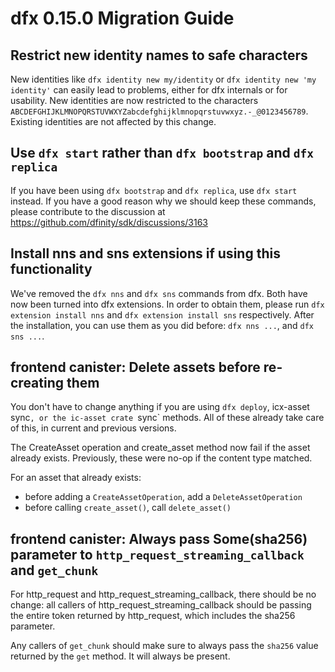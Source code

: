 # dfx 0.15.0 Migration Guide

## Restrict new identity names to safe characters

New identities like `dfx identity new my/identity` or `dfx identity new 'my identity'` can easily lead to problems, either for dfx internals or for usability.
New identities are now restricted to the characters `ABCDEFGHIJKLMNOPQRSTUVWXYZabcdefghijklmnopqrstuvwxyz.-_@0123456789`.
Existing identities are not affected by this change.

## Use `dfx start` rather than `dfx bootstrap` and `dfx replica`

If you have been using `dfx bootstrap` and `dfx replica`, use `dfx start` instead.  If you have a good reason why we should keep these commands, please contribute to the discussion at https://github.com/dfinity/sdk/discussions/3163

## Install nns and sns extensions if using this functionality

We've removed the `dfx nns` and `dfx sns` commands from dfx. Both have now been turned into dfx extensions. In order to obtain them, please run `dfx extension install nns` and `dfx extension install sns` respectively. After the installation, you can use them as you did before: `dfx nns ...`, and `dfx sns ...`.

## frontend canister: Delete assets before re-creating them

You don't have to change anything if you are using `dfx deploy`, icx-asset sync`, or the ic-asset crate `sync` methods.  All of these already take care of this, in current and previous versions.

The CreateAsset operation and create_asset method now fail if the asset already exists.  Previously, these were no-op if the content type matched.

For an asset that already exists:
- before adding a `CreateAssetOperation`, add a `DeleteAssetOperation`
- before calling `create_asset()`, call `delete_asset()`

## frontend canister: Always pass Some(sha256) parameter to `http_request_streaming_callback` and `get_chunk`

For http_request and http_request_streaming_callback, there should be no change: all callers of http_request_streaming_callback should be passing the entire token returned by http_request, which includes the sha256 parameter.

Any callers of `get_chunk` should make sure to always pass the `sha256` value returned by the `get` method.  It will always be present.
